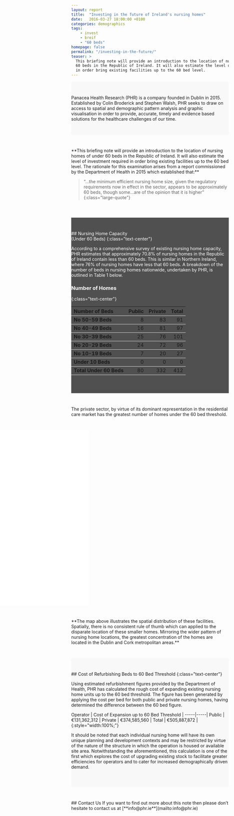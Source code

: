 ```yaml
---
layout: report
title:  "Investing in the future of Ireland's nursing homes"
date:   2016-03-27 18:00:00 +0100
categories: demographics
tags: 
    - invest
    - breif
    - "60 beds"
homepage: false
permalink: "/investing-in-the-future/"
teaser: >
  This briefing note will provide an introduction to the location of nursing homes of under 
  60 beds in the Republic of Ireland. It will also estimate the level of investment required 
  in order bring existing facilities up to the 60 bed level. 
---
```




<div class="fill-grey">
<div class="row section medium-8 small-centered " markdown="1">
Panacea Health Research (PHR) is a company founded in Dublin in 2015. Established by Colin Broderick and Stephen Walsh, PHR seeks to draw on access to spatial and demographic  pattern analysis and graphic visualisation in order to provide, accurate, timely and evidence based solutions for the healthcare challenges of our time. 
</div>
</div>

<div class="row">
<div class="section medium-8 small-centered" markdown="1">
**This briefing note will provide an introduction to the location of nursing homes of under 60 beds in the Republic of Ireland. It will also estimate the level of investment required in order bring existing facilities up to the 60 bed level. The rationale for this examination arises from a report commissioned by the Department of Health in 2015 which established that:**

> “...the minimum efficient nursing home size, given the regulatory requirements now in effect in the sector, appears to be approximately 60 beds, though some...are of the opinion that it is higher”
{:class="large-quote"}
</div>
</div>

<div class=" fill-darkgrey dark">
<div class="row section medium-8 small-centered" markdown="1">
## Nursing Home Capacity<br> (Under 60 Beds)
{:class="text-center"}

According to a comprehensive survey of existing nursing home capacity, PHR estimates that approximately 70.8% of nursing homes in the Republic of Ireland contain less than 60 beds. This is similar in Northern Ireland, where 76% of nursing homes have less that 60 beds. A breakdown of the number of beds in nursing homes nationwide, undertaken by PHR, is outlined in Table 1 below.    

### Number of Homes
{:class="text-center"}
<div class="matrix">
<table style="width: 100%;">
  <tr>
    <th class="col">Number of Beds</th>
    <th class="numeric">Public</th>
    <th class="numeric">Private</th>
    <th class="numeric">Total</th>
  </tr>
  <tr>
    <td class="tg-yw4l">No 50-59 Beds</td>
    <td class="numeric">8</td>
    <td class="numeric">83</td>
    <td class="numeric">91</td>
  </tr>
  <tr>
    <td class="tg-yw4l">No 40-49 Beds</td>
    <td class="numeric">16</td>
    <td class="numeric">81</td>
    <td class="numeric">97</td>
  </tr>
  <tr>
    <td class="tg-yw4l">No 30-39 Beds</td>
    <td class="numeric">25</td>
    <td class="numeric">76</td>
    <td class="numeric">101</td>
  </tr>
  <tr>
    <td class="tg-yw4l">No 20-29 Beds</td>
    <td class="numeric">24</td>
    <td class="numeric">72</td>
    <td class="numeric">96</td>
  </tr>
  <tr>
    <td class="tg-yw4l">No 10-19 Beds</td>
    <td class="numeric">7</td>
    <td class="numeric">20</td>
    <td class="numeric">27</td>
  </tr>
  <tr>
    <td class="tg-yw4l">Under 10 Beds</td>
    <td class="numeric">0</td>
    <td class="numeric">0</td>
    <td class="numeric">0</td>
  </tr>
  <tr>
    <td class="tg-yw4l">Total Under 60 Beds</td>
    <td class="numeric">80</td>
    <td class="numeric">332</td>
    <td class="numeric">412</td>
  </tr>
</table>
</div>

</div>
</div>

<div class="section medium-8 small-centered" markdown="1">
The private sector, by virtue of its dominant representation in the residential care market has the greatest number of homes under the 60 bed threshold. 
</div>

<div class="bleed-section">
    <iframe class="large-12 columns" src="/map/viewer-noscroll.html"></iframe>
</div>

<div class="row">
<div class="section small-11 small-centered" markdown="1">
**The map above illustrates the spatial distribution of these facilities. Spatially, there is no consistent rule of thumb which can applied to the disparate location of these smaller homes. Mirroring the wider pattern of nursing home locations, the greatest concentration of the homes are located in the Dublin and Cork metropolitan areas.** 
</div>
</div>

<div class="fill-grey">
<div class="row section medium-8 small-centered " markdown="1">
## Cost of Refurbishing Beds to 60 Bed Threshold
{:class="text-center"}

Using estimated refurbishment figures provided by the Department of Health, PHR has calculated the rough cost of expanding existing nursing home units up to the 60 bed threshold. The figure has been generated by applying the cost per bed for both public and private nursing homes, having determined the difference between the 60 bed figure. 

<div class="matrix" markdown="1">
Operator    |   Cost of Expansion up to 60 Bed Threshold |
-----|-----|
Public    |   €131,362,312  |
Private     |   €374,585,560    |
Total    |   €505,887,872   |
{:style="width:100%;"}
</div>

It should be noted that each individual nursing home will have its own unique planning and development contexts and may be restricted by virtue of the nature of the structure in which the operation is housed or available site area. Notwithstanding the aforementioned, this calculation is one of the first which explores the cost of upgrading existing stock to facilitate greater efficiencies for operators and to cater for increased demographically driven demand. 
</div>
</div>

<div class="section medium-8 small-centered" markdown="1">
## Contact Us
If you want to find out more about this note then please don’t hesitate to contact us at [**info@phr.ie**](mailto:info@phr.ie) 

</div>

<style type="text/css">
@media only screen and (max-width: 39.9375em) {
  .section {
    width: 100%;
    padding-left:20px;
    padding-right:20px;
    padding-top:3em;
    padding-bottom: 3em;
  }
  
  .large-quote {
    margin-left: 0;
    font-size: 1.2rem;
  }
  .page-title {
    font-size: 24px;
    line-height: 2.0625rem;
  }
  .callout {
    margin-bottom: 0;
  }
}
@media screen and (min-width: 40em) {
.section {
    padding: 3em 0;
}
.large-quote {font-size: 2rem;margin-left: -2em;max-width: 50rem;}
}
iframe  {border: 0;height: 560px;}
    .bleed-section {
        margin-left: -15%;
        margin-right: -15%;
        margin-left: calc(50% - 50vw - 0.9375rem);
        margin-right: calc(50% - 50vw - 0.9375rem);
    }
    .minus-1 {margin-top:-16px; }
.dark {color: #fff;}
.fill-darkgrey {
    background-color: #505050;
}
.fill-grey {
    background-color:#f8f8f8; 
}
.big-image {background-image:url(//api.mapbox.com/styles/v1/rusty/cil9y7vpr0072c4lxn6udy0sj/static/-4.779787,53.396119,5.80,0.00,0.00/1274x569@2x?access_token=pk.eyJ1IjoicnVzdHkiLCJhIjoib0FjUkJybyJ9.V9QoXck_1Z18MhpwyIE2Og); }
footer {display: none;}

/* MATRIX Table CSS */
.matrix table {}
.matrix table tbody {border:none;background-color:transparent; }
.matrix table th {font-weight: 700; }
.matrix table th.col {text-align: left;}
.matrix table tbody tr, .matrix table tbody tr:nth-child(even) {background: transparent;}

.matrix thead {border: none;}

.dark .matrix table td,.dark .matrix table th {
    border-bottom: 1px solid #f1f1f1;
}
.matrix table td, .matrix table th {
    border-bottom: 1px solid #bfc1c3;
}
.matrix table td:first-child {
        border-left: none; 
        font-weight: 700;
        text-align: left;
    }
.matrix table td:last-child{border-right:none;}
table td.numeric,table th.numeric {text-align: right;}

</style>